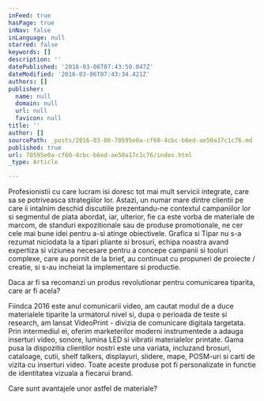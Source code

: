 ```yaml
---
inFeed: true
hasPage: true
inNav: false
inLanguage: null
starred: false
keywords: []
description: ''
datePublished: '2016-03-06T07:43:50.047Z'
dateModified: '2016-03-06T07:43:34.421Z'
authors: []
publisher:
  name: null
  domain: null
  url: null
  favicon: null
title: ''
author: []
sourcePath: _posts/2016-03-06-70595e0a-cf60-4cbc-b6ed-ae50a17c1c76.md
published: true
url: 70595e0a-cf60-4cbc-b6ed-ae50a17c1c76/index.html
_type: Article

---
```

Profesionistii cu care lucram isi doresc tot mai mult servicii
integrate, care sa se potriveasca strategiilor lor. Astazi, un numar mare
dintre clientii pe care ii intalnim deschid discutiile prezentandu-ne contextul
campaniilor lor si segmentul de piata abordat, iar, ulterior, fie ca este vorba
de materiale de marcom, de standuri expozitionale sau de produse promotionale,
ne cer cele mai bune idei pentru a-si atinge obiectivele. Grafica si Tipar nu
s-a rezumat niciodata la a tipari pliante si brosuri, echipa noastra avand
expertiza si viziunea necesare pentru a concepe campanii si tooluri complexe,
care au pornit de la brief, au continuat cu propuneri de proiecte / creatie, si
s-au incheiat la implementare si productie. 

Daca ar fi sa recomanzi un produs revolutionar pentru comunicarea
tiparita, care ar fi acela?

Fiindca 2016 este anul comunicarii video, am cautat modul de a
duce materialele tiparite la urmatorul nivel si, dupa o perioada de teste si
research, am lansat VideoPrint - divizia de comunicare digitala targetata. Prin
intermediul ei, oferim marketerilor moderni instrumentede a adauga inserturi video, sonore, lumina
LED si vibratii materialelor printate. Gama pusa la dispozitia clientilor
nostri este una variata, incluzand brosuri, cataloage, cutii, shelf talkers, displayuri,
slidere, mape, POSM-uri si carti de vizita cu inserturi video. Toate aceste
produse pot fi personalizate in functie de identitatea vizuala a fiecarui
brand. 

Care sunt avantajele unor astfel de materiale?